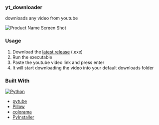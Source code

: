 <!-- PROJECT LOGO -->
<br />
  <h3>yt_downloader</h3>

  <p>
    downloads any video from youtube
    <br />
  </p>



<!-- ABOUT THE PROJECT -->
![Product Name Screen Shot](https://raw.githubusercontent.com/berkebiten/ytdownloader/master/ytdownloaderdemo.gif)


### Usage

1. Download the [latest release](https://github.com/berkebiten/ytdownloader/releases) (.exe)
2. Run the executable
3. Paste the youtube video link and press enter
4. It will start downloading the video into your default downloads folder


### Built With

[![Python][Python]][Python]
* [pytube](https://pypi.org/project/pytube/)
* [Pillow](https://pypi.org/project/Pillow/)
* [colorama](https://pypi.org/project/colorama/)
* [PyInstaller](https://pypi.org/project/pyinstaller/)
<!-- MARKDOWN LINKS & IMAGES -->
[Python]: https://img.shields.io/badge/python-3670A0?style=for-the-badge&logo=python&logoColor=ffdd54